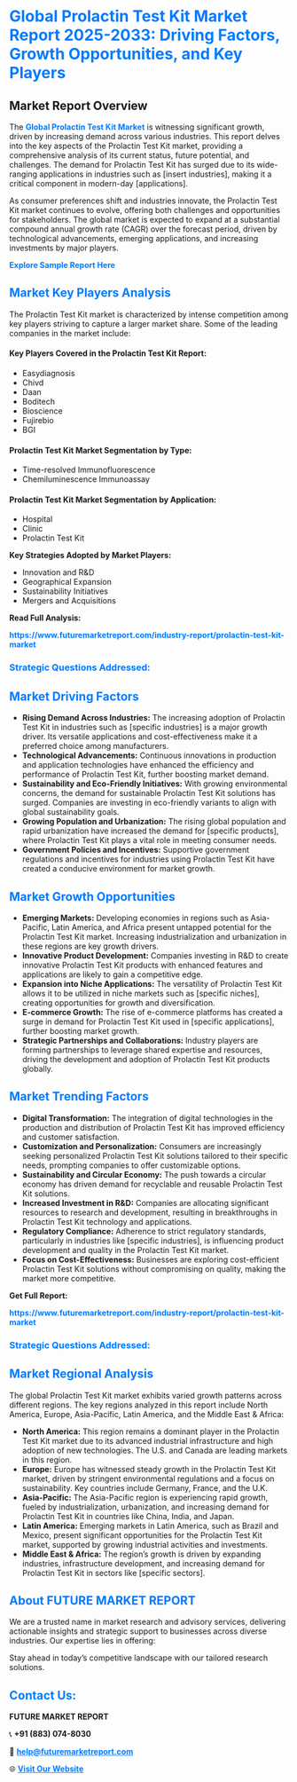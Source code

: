 <h1 style="color: #007BFF;">Global Prolactin Test Kit Market Report 2025-2033: Driving Factors, Growth Opportunities, and Key Players</h1>

<section id="overview">
<h2>Market Report Overview</h2>
<p>The <a href="https://www.futuremarketreport.com/industry-report/prolactin-test-kit-market" style="color: #007BFF; text-decoration: none;"><strong>Global Prolactin Test Kit Market</strong></a> is witnessing significant growth, driven by increasing demand across various industries. This report delves into the key aspects of the Prolactin Test Kit market, providing a comprehensive analysis of its current status, future potential, and challenges. The demand for Prolactin Test Kit has surged due to its wide-ranging applications in industries such as [insert industries], making it a critical component in modern-day [applications].</p>
<p>As consumer preferences shift and industries innovate, the Prolactin Test Kit market continues to evolve, offering both challenges and opportunities for stakeholders. The global market is expected to expand at a substantial compound annual growth rate (CAGR) over the forecast period, driven by technological advancements, emerging applications, and increasing investments by major players.</p>
</section>

<section id="overview">
<p><a href="https://www.futuremarketreport.com/request-sample/reportId=123251" style="color: #007BFF; text-decoration: none;"><strong>Explore Sample Report Here</strong></a></p>
</section>

<section id="key-players">
<h2 style="color: #007BFF;">Market Key Players Analysis</h2>
<p>The Prolactin Test Kit market is characterized by intense competition among key players striving to capture a larger market share. Some of the leading companies in the market include:</p>
<h4>Key Players Covered in the Prolactin Test Kit Report:</h4>
<ul><li>Easydiagnosis</li><li>Chivd</li><li>Daan</li><li>Boditech</li><li>Bioscience</li><li>Fujirebio</li><li>BGI</li></ul>
<h4>Prolactin Test Kit Market Segmentation by Type:</h4>
<ul><li>Time-resolved Immunofluorescence</li><li>Chemiluminescence Immunoassay</li></ul>

<h4>Prolactin Test Kit Market Segmentation by Application:</h4>
<ul><li>Hospital</li><li>Clinic</li><li>Prolactin Test Kit</li></ul>
<p><strong>Key Strategies Adopted by Market Players:</strong></p>
<ul>
<li>Innovation and R&D</li>
<li>Geographical Expansion</li>
<li>Sustainability Initiatives</li>
<li>Mergers and Acquisitions</li>
</ul>
</section>

<section>
<p><strong>Read Full Analysis: </strong></p><a href="https://www.futuremarketreport.com/industry-report/prolactin-test-kit-market" style="color: #007BFF; text-decoration: none;"><strong>https://www.futuremarketreport.com/industry-report/prolactin-test-kit-market</strong></a>
<h3 style="color: #007BFF;">Strategic Questions Addressed:</h3>
</section>

<section id="driving-factors">
<h2 style="color: #007BFF;">Market Driving Factors</h2>
<ul>
<li><strong>Rising Demand Across Industries:</strong> The increasing adoption of Prolactin Test Kit in industries such as [specific industries] is a major growth driver. Its versatile applications and cost-effectiveness make it a preferred choice among manufacturers.</li>
<li><strong>Technological Advancements:</strong> Continuous innovations in production and application technologies have enhanced the efficiency and performance of Prolactin Test Kit, further boosting market demand.</li>
<li><strong>Sustainability and Eco-Friendly Initiatives:</strong> With growing environmental concerns, the demand for sustainable Prolactin Test Kit solutions has surged. Companies are investing in eco-friendly variants to align with global sustainability goals.</li>
<li><strong>Growing Population and Urbanization:</strong> The rising global population and rapid urbanization have increased the demand for [specific products], where Prolactin Test Kit plays a vital role in meeting consumer needs.</li>
<li><strong>Government Policies and Incentives:</strong> Supportive government regulations and incentives for industries using Prolactin Test Kit have created a conducive environment for market growth.</li>
</ul>
</section>

<section id="growth-opportunities">
<h2 style="color: #007BFF;">Market Growth Opportunities</h2>
<ul>
<li><strong>Emerging Markets:</strong> Developing economies in regions such as Asia-Pacific, Latin America, and Africa present untapped potential for the Prolactin Test Kit market. Increasing industrialization and urbanization in these regions are key growth drivers.</li>
<li><strong>Innovative Product Development:</strong> Companies investing in R&D to create innovative Prolactin Test Kit products with enhanced features and applications are likely to gain a competitive edge.</li>
<li><strong>Expansion into Niche Applications:</strong> The versatility of Prolactin Test Kit allows it to be utilized in niche markets such as [specific niches], creating opportunities for growth and diversification.</li>
<li><strong>E-commerce Growth:</strong> The rise of e-commerce platforms has created a surge in demand for Prolactin Test Kit used in [specific applications], further boosting market growth.</li>
<li><strong>Strategic Partnerships and Collaborations:</strong> Industry players are forming partnerships to leverage shared expertise and resources, driving the development and adoption of Prolactin Test Kit products globally.</li>
</ul>
</section>

<section id="trending-factors">
<h2 style="color: #007BFF;">Market Trending Factors</h2>
<ul>
<li><strong>Digital Transformation:</strong> The integration of digital technologies in the production and distribution of Prolactin Test Kit has improved efficiency and customer satisfaction.</li>
<li><strong>Customization and Personalization:</strong> Consumers are increasingly seeking personalized Prolactin Test Kit solutions tailored to their specific needs, prompting companies to offer customizable options.</li>
<li><strong>Sustainability and Circular Economy:</strong> The push towards a circular economy has driven demand for recyclable and reusable Prolactin Test Kit solutions.</li>
<li><strong>Increased Investment in R&D:</strong> Companies are allocating significant resources to research and development, resulting in breakthroughs in Prolactin Test Kit technology and applications.</li>
<li><strong>Regulatory Compliance:</strong> Adherence to strict regulatory standards, particularly in industries like [specific industries], is influencing product development and quality in the Prolactin Test Kit market.</li>
<li><strong>Focus on Cost-Effectiveness:</strong> Businesses are exploring cost-efficient Prolactin Test Kit solutions without compromising on quality, making the market more competitive.</li>
</ul>
</section>

<section>
<p><strong>Get Full Report: </strong></p><a href="https://www.futuremarketreport.com/industry-report/prolactin-test-kit-market" style="color: #007BFF; text-decoration: none;"><strong>https://www.futuremarketreport.com/industry-report/prolactin-test-kit-market</strong></a>
<h3 style="color: #007BFF;">Strategic Questions Addressed:</h3>
</section>


<section id="regional-analysis">
<h2 style="color: #007BFF;">Market Regional Analysis</h2>
<p>The global Prolactin Test Kit market exhibits varied growth patterns across different regions. The key regions analyzed in this report include North America, Europe, Asia-Pacific, Latin America, and the Middle East & Africa:</p>
<ul>
<li><strong>North America:</strong> This region remains a dominant player in the Prolactin Test Kit market due to its advanced industrial infrastructure and high adoption of new technologies. The U.S. and Canada are leading markets in this region.</li>
<li><strong>Europe:</strong> Europe has witnessed steady growth in the Prolactin Test Kit market, driven by stringent environmental regulations and a focus on sustainability. Key countries include Germany, France, and the U.K.</li>
<li><strong>Asia-Pacific:</strong> The Asia-Pacific region is experiencing rapid growth, fueled by industrialization, urbanization, and increasing demand for Prolactin Test Kit in countries like China, India, and Japan.</li>
<li><strong>Latin America:</strong> Emerging markets in Latin America, such as Brazil and Mexico, present significant opportunities for the Prolactin Test Kit market, supported by growing industrial activities and investments.</li>
<li><strong>Middle East & Africa:</strong> The region’s growth is driven by expanding industries, infrastructure development, and increasing demand for Prolactin Test Kit in sectors like [specific sectors].</li>
</ul>
</section>

<footer>
<h2 style="color: #007BFF;">About FUTURE MARKET REPORT</h2>
<p>We are a trusted name in market research and advisory services, delivering actionable insights and strategic support to businesses across diverse industries. Our expertise lies in offering:</p>

<p>Stay ahead in today’s competitive landscape with our tailored research solutions.</p>

<h2 style="color: #007BFF;">Contact Us:</h2>
<p><strong>FUTURE MARKET REPORT</strong></p>
<p>📞 <strong>+91 (883) 074-8030</strong></p>
<p>📧 <strong><a href="mailto:help@futuremarketreport.com" style="color: #007BFF;">help@futuremarketreport.com</a></strong></p>
<p>🌐 <strong><a href="https://www.futuremarketreport.com/" style="color: #007BFF;">Visit Our Website</a></strong></p>
</footer>